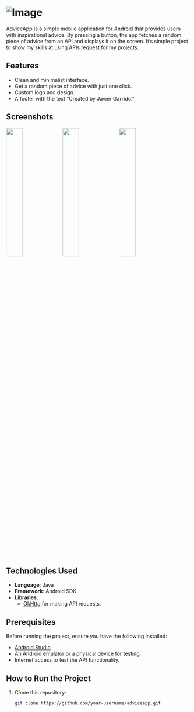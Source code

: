 # ![Image](https://github.com/user-attachments/assets/7d624dcd-9b60-4312-ae95-7b4eaad2f6b2)

AdviceApp is a simple mobile application for Android that provides users with inspirational advice. By pressing a button, the app fetches a random piece of advice from an API and displays it on the screen. It’s simple project to show my skills at using APIs request for my projects.

## Features

- Clean and minimalist interface.
- Get a random piece of advice with just one click.
- Custom logo and design.
- A footer with the text "Created by Javier Garrido."

## Screenshots
 <img src="https://github.com/user-attachments/assets/116aad91-c2f0-4ab3-bc79-e6162e30b815" width="30%">  <img src="https://github.com/user-attachments/assets/6b39dd87-960c-4d82-ae5f-723cfef135d8" width="30%">  <img src="https://github.com/user-attachments/assets/cb97174b-7745-4bac-8f0b-eabc57278a9b" width="30%"> 
## Technologies Used

- **Language**: Java
- **Framework**: Android SDK
- **Libraries**:
  - [OkHttp](https://square.github.io/okhttp/) for making API requests.

## Prerequisites

Before running the project, ensure you have the following installed:

- [Android Studio](https://developer.android.com/studio)
- An Android emulator or a physical device for testing.
- Internet access to test the API functionality.

## How to Run the Project

1. Clone this repository:
   ```bash
   git clone https://github.com/your-username/adviceapp.git
